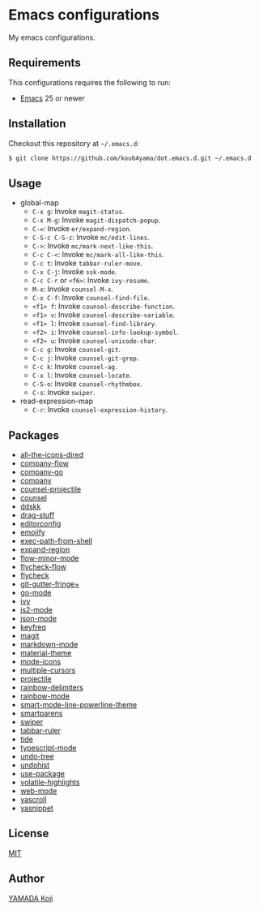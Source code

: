 # Emacs configurations

My emacs configurations.

## Requirements

This configurations requires the following to run:

* [Emacs](https://www.gnu.org/software/emacs/) 25 or newer

## Installation

Checkout this repository at `~/.emacs.d`:

```sh
$ git clone https://github.com/kou64yama/dot.emacs.d.git ~/.emacs.d
```

## Usage

* global-map
  * `C-x g`: Invoke `magit-status`.
  * `C-x M-g`: Invoke `magit-dispatch-popup`.
  * `C-=`: Invoke `er/expand-region`.
  * `C-S-c C-S-c`: Invoke `mc/edit-lines`.
  * `C->`: Invoke `mc/mark-next-like-this`.
  * `C-c C-<`: Invoke `mc/mark-all-like-this`.
  * `C-c t`: Invoke `tabbar-ruler-move`.
  * `C-x C-j`: Invoke `ssk-mode`.
  * `C-c C-r` or `<f6>`: Invoke `ivy-resume`.
  * `M-x`: Invoke `counsel-M-x`.
  * `C-x C-f`: Invoke `counsel-find-file`.
  * `<f1> f`: Invoke `counsel-describe-function`.
  * `<f1> v`: Invoke `counsel-describe-variable`.
  * `<f1> l`: Invoke `counsel-find-library`.
  * `<f2> i`: Invoke `counsel-info-lookup-symbol`.
  * `<f2> u`: Invoke `counsel-unicode-char`.
  * `C-c g`: Invoke `counsel-git`.
  * `C-c j`: Invoke `counsel-git-grep`.
  * `C-c k`: Invoke `counsel-ag`.
  * `C-x l`: Invoke `counsel-locate`.
  * `C-S-o`: Invoke `counsel-rhythmbox`.
  * `C-s`: Invoke `swiper`.
* read-expression-map
  * `C-r`: Invoke `counsel-expression-history`.
  

## Packages

* [all-the-icons-dired](https://github.com/jtbm37/all-the-icons-dired)
* [company-flow](https://github.com/aaronjensen/company-flow)
* [company-go](https://github.com/nsf/gocode/tree/master/emacs-company)
* [company](https://company-mode.github.io)
* [counsel-projectile](https://github.com/ericdanan/counsel-projectile)
* [counsel](https://github.com/abo-abo/swiper#counsel)
* [ddskk](http://openlab.jp/skk/)
* [drag-stuff](https://github.com/rejeep/drag-stuff.el)
* [editorconfig](https://github.com/editorconfig/editorconfig-emacs)
* [emojify](https://github.com/iqbalansari/emacs-emojify)
* [exec-path-from-shell](https://github.com/purcell/exec-path-from-shell)
* [expand-region](https://github.com/magnars/expand-region.el)
* [flow-minor-mode](https://github.com/an-sh/flow-minor-mode)
* [flycheck-flow](https://github.com/lbolla/emacs-flycheck-flow)
* [flycheck](http://www.flycheck.org/en/latest/)
* [git-gutter-fringe+](https://github.com/nonsequitur/git-gutter-fringe-plus)
* [go-mode](https://github.com/dominikh/go-mode.el)
* [ivy](https://github.com/abo-abo/swiper#ivy)
* [js2-mode](https://github.com/mooz/js2-mode)
* [json-mode](https://github.com/joshwnj/json-mode)
* [keyfreq](https://github.com/dacap/keyfreq)
* [magit](https://magit.vc)
* [markdown-mode](http://jblevins.org/projects/markdown-mode/)
* [material-theme](https://emacsthemes.com/themes/material-theme.html)
* [mode-icons](http://projects.ryuslash.org/mode-icons/)
* [multiple-cursors](https://github.com/magnars/multiple-cursors.el)
* [projectile](https://projectile.readthedocs.io/en/latest/)
* [rainbow-delimiters](https://github.com/Fanael/rainbow-delimiters)
* [rainbow-mode](https://github.com/emacsmirror/rainbow-mode)
* [smart-mode-line-powerline-theme](https://github.com/Malabarba/smart-mode-line/)
* [smartparens](https://github.com/Fuco1/smartparens)
* [swiper](https://github.com/abo-abo/swiper#swiper)
* [tabbar-ruler](https://github.com/mattfidler/tabbar-ruler.el)
* [tide](https://github.com/ananthakumaran/tide)
* [typescript-mode](https://github.com/ananthakumaran/typescript.el)
* [undo-tree](https://www.emacswiki.org/emacs/UndoTree)
* [undohist](https://github.com/m2ym/undohist-el)
* [use-package](https://github.com/jwiegley/use-package)
* [volatile-highlights](https://www.emacswiki.org/emacs/VolatileHighlights)
* [web-mode](http://web-mode.org)
* [yascroll](https://github.com/m2ym/yascroll-el)
* [yasnippet](https://joaotavora.github.io/yasnippet/)

## License

[MIT](https://github.com/kou64yama/dot.emacs.d/blob/master/LICENSE)

## Author

[YAMADA Koji](https://github.com/kou64yama)
